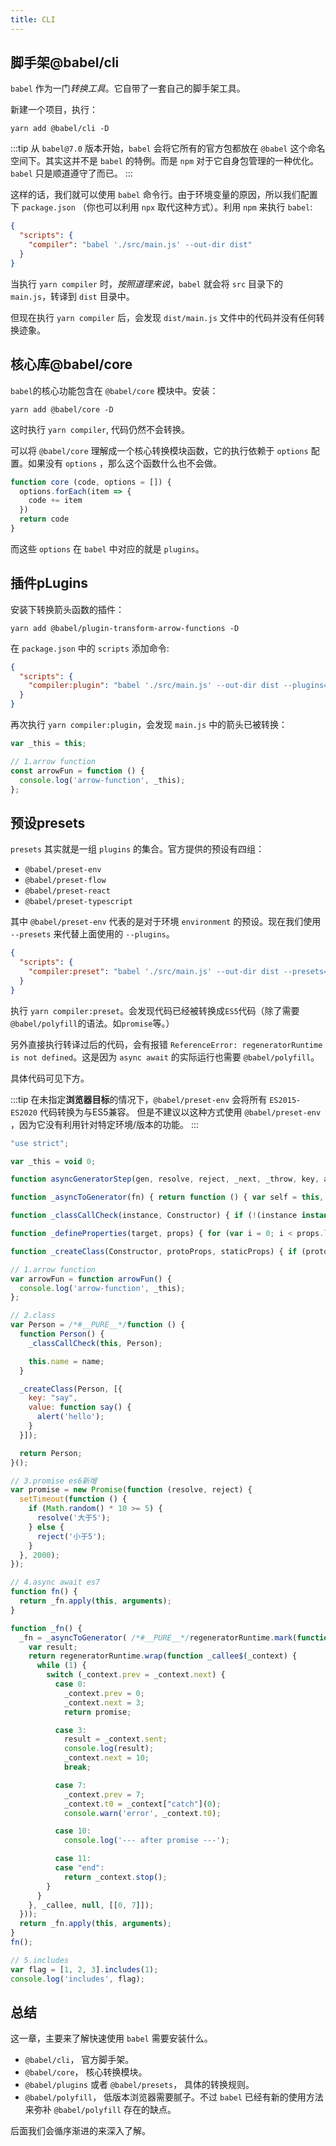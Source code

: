 ```yaml
---
title: CLI
---
```


## 脚手架@babel/cli

`babel` 作为一门*转换工具*。它自带了一套自己的脚手架工具。

新建一个项目，执行：

```shell
yarn add @babel/cli -D
```
:::tip
从 `babel@7.0` 版本开始，`babel` 会将它所有的官方包都放在 `@babel` 这个命名空间下。其实这并不是 `babel` 的特例。而是 `npm` 对于它自身包管理的一种优化。 `babel` 只是顺道遵守了而已。
:::

这样的话，我们就可以使用 `babel` 命令行。由于环境变量的原因，所以我们配置下 `package.json` （你也可以利用 `npx` 取代这种方式）。利用 `npm` 来执行 `babel`:

```json
{
  "scripts": {
    "compiler": "babel './src/main.js' --out-dir dist"
  }
}
```

当执行 `yarn compiler` 时，*按照道理来说*，`babel` 就会将 `src` 目录下的 `main.js`，转译到 `dist` 目录中。

但现在执行 `yarn compiler` 后，会发现 `dist/main.js` 文件中的代码并没有任何转换迹象。

## 核心库@babel/core

`babel`的核心功能包含在 `@babel/core` 模块中。安装：

```shell
yarn add @babel/core -D
```

这时执行 `yarn compiler`, 代码仍然不会转换。

可以将 `@babel/core` 理解成一个核心转换模块函数，它的执行依赖于 `options` 配置。如果没有 `options` ，那么这个函数什么也不会做。

```js
function core (code, options = []) {
  options.forEach(item => {
    code += item
  })
  return code
}
```

而这些 `options` 在 `babel` 中对应的就是 `plugins`。

## 插件pLugins

安装下转换箭头函数的插件：

```shell
yarn add @babel/plugin-transform-arrow-functions -D
```

在 `package.json` 中的 `scripts` 添加命令:
```json
{
  "scripts": {
    "compiler:plugin": "babel './src/main.js' --out-dir dist --plugins=@babel/plugin-transform-arrow-functions"
  }
}
```

再次执行 `yarn compiler:plugin`，会发现 `main.js` 中的箭头已被转换：

```js
var _this = this;

// 1.arrow function
const arrowFun = function () {
  console.log('arrow-function', _this);
};
```

## 预设presets

`presets` 其实就是一组 `plugins` 的集合。官方提供的预设有四组：

- `@babel/preset-env`
- `@babel/preset-flow`
- `@babel/preset-react`
- `@babel/preset-typescript`

其中 `@babel/preset-env` 代表的是对于环境 `environment` 的预设。现在我们使用 `--presets` 来代替上面使用的 `--plugins`。

```json
{
  "scripts": {
    "compiler:preset": "babel './src/main.js' --out-dir dist --presets=@babel/preset-env"
  }
}
```

执行 `yarn compiler:preset`。会发现代码已经被转换成`ES5`代码（除了需要`@babel/polyfill`的语法。如`promise`等。）

另外直接执行转译过后的代码，会有报错 `ReferenceError: regeneratorRuntime is not defined`。这是因为 `async await` 的实际运行也需要 `@babel/polyfill`。

具体代码可见下方。

:::tip
在未指定**浏览器目标**的情况下，`@babel/preset-env` 会将所有 `ES2015-ES2020` 代码转换为与ES5兼容。
但是不建议以这种方式使用 `@babel/preset-env` ，因为它没有利用针对特定环境/版本的功能。
:::

```js
"use strict";

var _this = void 0;

function asyncGeneratorStep(gen, resolve, reject, _next, _throw, key, arg) { try { var info = gen[key](arg); var value = info.value; } catch (error) { reject(error); return; } if (info.done) { resolve(value); } else { Promise.resolve(value).then(_next, _throw); } }

function _asyncToGenerator(fn) { return function () { var self = this, args = arguments; return new Promise(function (resolve, reject) { var gen = fn.apply(self, args); function _next(value) { asyncGeneratorStep(gen, resolve, reject, _next, _throw, "next", value); } function _throw(err) { asyncGeneratorStep(gen, resolve, reject, _next, _throw, "throw", err); } _next(undefined); }); }; }

function _classCallCheck(instance, Constructor) { if (!(instance instanceof Constructor)) { throw new TypeError("Cannot call a class as a function"); } }

function _defineProperties(target, props) { for (var i = 0; i < props.length; i++) { var descriptor = props[i]; descriptor.enumerable = descriptor.enumerable || false; descriptor.configurable = true; if ("value" in descriptor) descriptor.writable = true; Object.defineProperty(target, descriptor.key, descriptor); } }

function _createClass(Constructor, protoProps, staticProps) { if (protoProps) _defineProperties(Constructor.prototype, protoProps); if (staticProps) _defineProperties(Constructor, staticProps); return Constructor; }

// 1.arrow function
var arrowFun = function arrowFun() {
  console.log('arrow-function', _this);
}; 

// 2.class
var Person = /*#__PURE__*/function () {
  function Person() {
    _classCallCheck(this, Person);

    this.name = name;
  }

  _createClass(Person, [{
    key: "say",
    value: function say() {
      alert('hello');
    }
  }]);

  return Person;
}(); 

// 3.promise es6新增
var promise = new Promise(function (resolve, reject) {
  setTimeout(function () {
    if (Math.random() * 10 >= 5) {
      resolve('大于5');
    } else {
      reject('小于5');
    }
  }, 2000);
});

// 4.async await es7
function fn() {
  return _fn.apply(this, arguments);
}

function _fn() {
  _fn = _asyncToGenerator( /*#__PURE__*/regeneratorRuntime.mark(function _callee() {
    var result;
    return regeneratorRuntime.wrap(function _callee$(_context) {
      while (1) {
        switch (_context.prev = _context.next) {
          case 0:
            _context.prev = 0;
            _context.next = 3;
            return promise;

          case 3:
            result = _context.sent;
            console.log(result);
            _context.next = 10;
            break;

          case 7:
            _context.prev = 7;
            _context.t0 = _context["catch"](0);
            console.warn('error', _context.t0);

          case 10:
            console.log('--- after promise ---');

          case 11:
          case "end":
            return _context.stop();
        }
      }
    }, _callee, null, [[0, 7]]);
  }));
  return _fn.apply(this, arguments);
}
fn(); 

// 5.includes
var flag = [1, 2, 3].includes(1);
console.log('includes', flag); 
```

## 总结

这一章，主要来了解快速使用 `babel` 需要安装什么。
- `@babel/cli`， 官方脚手架。
- `@babel/core`， 核心转换模块。
- `@babel/plugins` 或者 `@babel/presets`， 具体的转换规则。
- `@babel/polyfill`， 低版本浏览器需要腻子。不过 `babel` 已经有新的使用方法来弥补 `@babel/polyfill` 存在的缺点。

后面我们会循序渐进的来深入了解。


